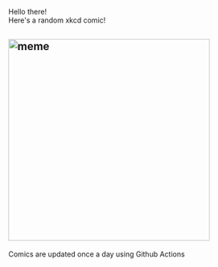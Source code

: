 Hello there! <br>Here's a random xkcd comic!<br>
## <img src="https://imgs.xkcd.com/comics/romney_quiz.png" alt="meme" width="400"/><br>
Comics are updated once a day using Github Actions